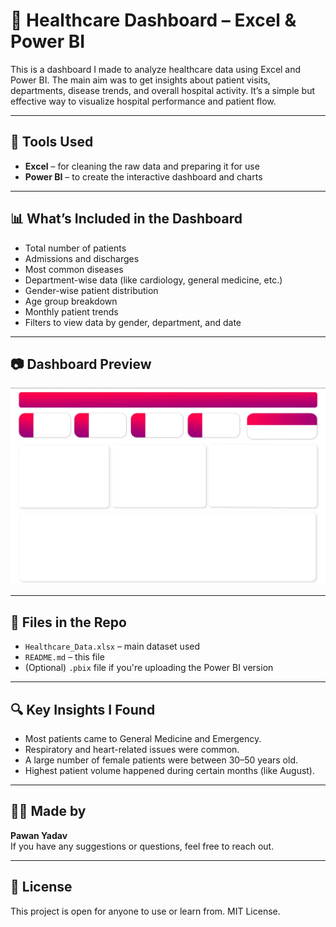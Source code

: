 # 🏥 Healthcare Dashboard – Excel & Power BI

This is a dashboard I made to analyze healthcare data using Excel and Power BI. The main aim was to get insights about patient visits, departments, disease trends, and overall hospital activity. It’s a simple but effective way to visualize hospital performance and patient flow.

---

## 🔧 Tools Used

- **Excel** – for cleaning the raw data and preparing it for use
- **Power BI** – to create the interactive dashboard and charts

---

## 📊 What’s Included in the Dashboard

- Total number of patients
- Admissions and discharges
- Most common diseases
- Department-wise data (like cardiology, general medicine, etc.)
- Gender-wise patient distribution
- Age group breakdown
- Monthly patient trends
- Filters to view data by gender, department, and date

---

## 📷 Dashboard Preview

![Healthcare Dashboard](https://github.com/pawanyadav0104/HealthCare-Dashboard/blob/main/Health%20Care/Screenshot%202025-07-25%20101730.png)



---

## 📁 Files in the Repo

- `Healthcare_Data.xlsx` – main dataset used
- `README.md` – this file
- (Optional) `.pbix` file if you're uploading the Power BI version

---

## 🔍 Key Insights I Found

- Most patients came to General Medicine and Emergency.
- Respiratory and heart-related issues were common.
- A large number of female patients were between 30–50 years old.
- Highest patient volume happened during certain months (like August).

---

## 👨‍💻 Made by

**Pawan Yadav**  
If you have any suggestions or questions, feel free to reach out.

---

## 📄 License

This project is open for anyone to use or learn from. MIT License.
